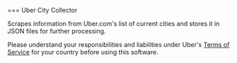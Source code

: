 === Uber City Collector

Scrapes information from Uber.com's list of current cities and stores it in JSON files for further processing.

Please understand your responsibilities and liabilities under Uber's [Terms of Service](https://www.uber.com/en-US/legal/usa/terms) for your country before using this software.